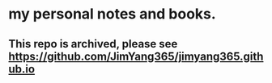 # my personal notes and books.

## This repo is archived, please see https://github.com/JimYang365/jimyang365.github.io
